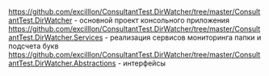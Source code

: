 https://github.com/excilllon/ConsultantTest.DirWatcher/tree/master/ConsultantTest.DirWatcher - основной проект консольного приложения
https://github.com/excilllon/ConsultantTest.DirWatcher/tree/master/ConsultantTest.DirWatcher.Services - реализация сервисов мониторинга папки и подсчета букв
https://github.com/excilllon/ConsultantTest.DirWatcher/tree/master/ConsultantTest.DirWatcher.Abstractions - интерфейсы
